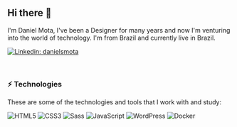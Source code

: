 ## Hi there 👋

I'm Daniel Mota, I've been a Designer for many years and now I'm venturing into the world of technology. I'm from Brazil and currently live in Brazil.

[![Linkedin: danielsmota](https://img.shields.io/badge/-Linkedin-blue?style=flat&logo=Linkedin&logoColor=white&link=https://www.linkedin.com/in/danielsmota/)](https://www.linkedin.com/in/danielsmota/)

<br/>

### ⚡️ Technologies

These are some of the technologies and tools that I work with and study:

![HTML5](https://img.shields.io/badge/-HTML5-E34F26?style=flat&logo=html5&logoColor=white)
![CSS3](https://img.shields.io/badge/-CSS3-1572B6?style=flat&logo=css3)
![Sass](https://img.shields.io/badge/-Sass-CC6699?style=flat&logo=sass&logoColor=white)
![JavaScript](https://img.shields.io/badge/-JavaScript-grey?style=flat&logo=javascript)
![WordPress](https://img.shields.io/badge/-WordPress-003c56?style=flat&logo=wordpress&logoColor=white)
![Docker](https://img.shields.io/badge/-Docker-1d63ed?style=flat&logo=docker&logoColor=white)
